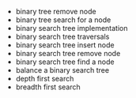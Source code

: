 - binary tree remove node
- binary tree search for a node
- binary search tree implementation
- binary search tree traversals
- binary search tree insert node
- binary search tree remove node
- binary search tree find a node
- balance a binary search tree
- depth first search                
- breadth first search
